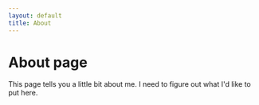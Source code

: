 ```yaml
---
layout: default
title: About
---
```

# About page

This page tells you a little bit about me. I need to figure out what I'd like to put here.
